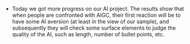 - Today we got more progress on our AI project. The results show that when people are confronted with AIGC, their first reaction will be to have some AI aversion (at least in the view of our sample), and subsequently they will check some surface elements to judge the quality of the AI, such as length, number of bullet points, etc.